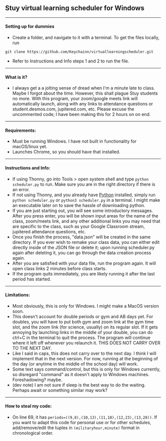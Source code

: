 ## Stuy virtual learning scheduler for Windows
---
#### Setting up for dummies
- Create a folder, and navigate to it with a terminal. To get the files locally, run
```
git clone https://github.com/Keychainn/virtuallearningscheduler.git
```
- Refer to Instructions and Info steps 1 and 2 to run the file.
---
#### What is it?
- I always get a a jolting sense of dread when I'm a minute late to class. Maybe I forgot about the time. However, this shall plague Stuy students no more. With this program, your zoom/google meets link will automatically launch, along with any links to attendance questions or student.desmos.com, jupitered.com, etc. Please excuse the uncommented code; I have been making this for 2 hours on on end.
---
#### Requirements:
- Must be running Windows. I have not built in functionality for macOS/linux yet.
- Launches Chrome, so you should have that installed.
---
#### Instructions and Info:
- If using Thonny, go into Tools > open system shell and type `python scheduler.py` to run. Make sure you are in the right directory if there is an error.
- If not using Thonny, and you already have [Python](https://www.python.org/downloads/) installed, simply run `python scheduler.py` or `python3 scheduler.py` in a terminal. I might make an executable later on to save the hassle of downloading python.
- If you are just starting out, you will see some introductory messages. After you press enter, you will be shown input areas for the name of the class, zoom/meets link, and any other additional links you may need that are specific to the class, such as your Google Classroom stream, jupitered attendance questions, etc.
- Once you finish the process, "data.json" will be created in the same directory. If you ever wish to remake your class data, you can either edit directly inside of the JSON file or delete it; upon running scheduler.py again after deleting it, you can go through the data creation process again.
- After you are satisfied with your data file, run the program again. It will open class links 2 minutes before class starts.
- If the program quits immediately, you are likely running it after the last period has started.
---
#### Limitations:
- Most obviously, this is only for Windows. I might make a MacOS version soon.
- This doesn't account for double periods or gym and AB days yet. For doubles, you will have to put both gym and zoom link at the gym time slot, and the zoom link (for science, usually) on its regular slot. If it gets annoying by launching links in the middle of your double, you can do ctrl+C in the terminal to quit the process. The program will continue where it left off whenever you relaunch it. THIS DOES NOT CARRY OVER TO THE NEXT DAY.
- Like I said in caps, this does not carry over to the next day. I think I will implement that in the next version. For now, running at the beginning of the day (or anytime in the middle of the school day) will work.
- Some text says command/control, but this is only for Windows currently, so disregard "command" as it doesn't apply to Windows machines. Foreshadowing? maybe.
- (dev note) I am not sure if sleep is the best way to do the waiting. Perhaps await or something similar may work?
---
#### How to steal my code:
- On line 69, it has `periods=((9,8),(10,13),(11,18),(12,23),(13,28))`. If you want to adapt this code for personal use or for other schedules, add/remove/edit the tuples in `(militaryhour,minute)` format in chronological order.